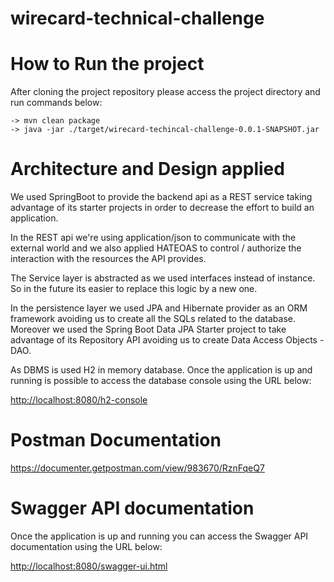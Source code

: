 # wirecard-technical-challenge

# How to Run the project
<p>After cloning the project repository please access the project directory and run commands below:</p>

	-> mvn clean package
	-> java -jar ./target/wirecard-techincal-challenge-0.0.1-SNAPSHOT.jar  	

# Architecture and Design applied
<p>We used SpringBoot to provide the backend api as a REST service taking advantage of its starter projects in order to decrease the effort to build an application.</p>

<p>In the REST api we're using application/json to communicate with the external world and we also applied HATEOAS to control / authorize the interaction with the resources the API provides.</p>

<p>The Service layer is abstracted as we used interfaces instead of instance. So in the future its easier to replace this logic by a new one.</p>

<p>In the persistence layer we used JPA and Hibernate provider as an ORM framework avoiding us to create all the SQLs related to the database. Moreover we used the Spring Boot Data JPA Starter project to take advantage of its Repository API avoiding us to create Data Access Objects - DAO.</p>  

<p>As DBMS is used H2 in memory database. Once the application is up and running is possible to access the database console using the URL below: </p>

<a href="http://localhost:8080/h2-console">http://localhost:8080/h2-console</a>

# Postman Documentation
<a href="https://documenter.getpostman.com/view/983670/RznFqeQ7">https://documenter.getpostman.com/view/983670/RznFqeQ7</a>

# Swagger API documentation
<p>Once the application is up and running you can access the Swagger API documentation using the URL below:</p>

<a href="http://localhost:8080/swagger-ui.html">http://localhost:8080/swagger-ui.html</a>